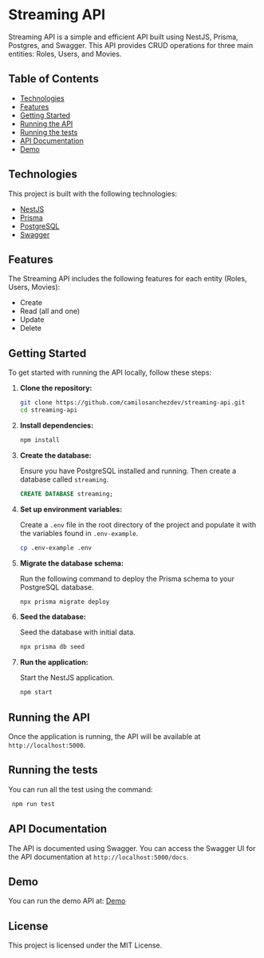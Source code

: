 # Streaming API

Streaming API is a simple and efficient API built using NestJS, Prisma, Postgres, and Swagger. This API provides CRUD operations for three main entities: Roles, Users, and Movies.

## Table of Contents

- [Technologies](#technologies)
- [Features](#features)
- [Getting Started](#getting-started)
- [Running the API](#running-the-api)
- [Running the tests](#running-the-tests)
- [API Documentation](#api-documentation)
- [Demo](#demo)

## Technologies

This project is built with the following technologies:

- [NestJS](https://nestjs.com/)
- [Prisma](https://www.prisma.io/)
- [PostgreSQL](https://www.postgresql.org/)
- [Swagger](https://swagger.io/)

## Features

The Streaming API includes the following features for each entity (Roles, Users, Movies):

- Create
- Read (all and one)
- Update
- Delete

## Getting Started

To get started with running the API locally, follow these steps:

1. **Clone the repository:**

   ```bash
   git clone https://github.com/camilosanchezdev/streaming-api.git
   cd streaming-api
   ```

2. **Install dependencies:**

   ```bash
   npm install
   ```

3. **Create the database:**

   Ensure you have PostgreSQL installed and running. Then create a database called `streaming`.

   ```sql
   CREATE DATABASE streaming;
   ```

4. **Set up environment variables:**

   Create a `.env` file in the root directory of the project and populate it with the variables found in `.env-example`.

   ```bash
   cp .env-example .env
   ```

5. **Migrate the database schema:**

   Run the following command to deploy the Prisma schema to your PostgreSQL database.

   ```bash
   npx prisma migrate deploy
   ```

6. **Seed the database:**

   Seed the database with initial data.

   ```bash
   npx prisma db seed
   ```

7. **Run the application:**

   Start the NestJS application.

   ```bash
   npm start
   ```

## Running the API

Once the application is running, the API will be available at `http://localhost:5000`.

## Running the tests

You can run all the test using the command:

```bash
 npm run test
```

## API Documentation

The API is documented using Swagger. You can access the Swagger UI for the API documentation at `http://localhost:5000/docs`.

## Demo

You can run the demo API at:
[Demo](https://streaming-api-rho.vercel.app/docs)

## License

This project is licensed under the MIT License.
